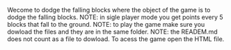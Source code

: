Wecome to dodge the falling blocks where the object of the game is to dodge the falling blocks.
NOTE: in sigle player mode you get points every 5 blocks that fall to the ground.
NOTE: to play the game make sure you dowload the files and they are in the same folder.
NOTE: the READEM.md does not count as a file to dowload.
To acess the game open the HTML file.
